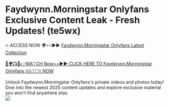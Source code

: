 # Faydwynn.Morningstar Onlyfans Exclusive Content Leak - Fresh Updates! (te5wx)

🔥 ACCESS NOW 🌍==►► <a href="https://tinyurl.com/kvy9nzfs" rel="nofollow">Faydwynn.Morningstar Onlyfans Latest Collection</a>
<br><br>
[🔴🌍📺📱👉WA𝚃CH Now==►► CLICK HERE TO Faydwynn.Morningstar Onlyfans 𝚆𝙰𝚃𝙲𝙷 NOW](https://tinyurl.com/kvy9nzfs)
<br><br>
Unlock Faydwynn.Morningstar Onlyfans's private videos and photos today! Dive into the newest 2025 content updates and explore exclusive material you won’t find anywhere else.
<br>
<a href="https://tinyurl.com/kvy9nzfs" rel="nofollow" data-target="animated-image.originalLink"><img src="https://camo.githubusercontent.com/8a4f000d20f83aca3bf7ec5f350d767afa0574a8a352519fd8cfa583a6f93a33/68747470733a2f2f692e696d6775722e636f6d2f644a486b345a712e676966" data-canonical-src="https://i.imgur.com/dJHk4Zq.gif" style="max-width: 100%; display: inline-block;" data-target="animated-image.originalImage"></a>
<br>
